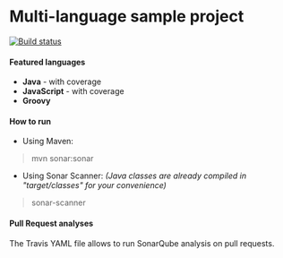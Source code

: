 Multi-language sample project
=======================

[![Build status](https://travis-ci.org/bellingard/multi-language-test.svg?branch=master)](https://travis-ci.org/bellingard/multi-language-test)

#### Featured languages
- **Java** - with coverage
- **JavaScript** - with coverage
- **Groovy**

#### How to run
- Using Maven:

> mvn sonar:sonar

- Using Sonar Scanner: *(Java classes are already compiled in "target/classes" for your convenience)*

> sonar-scanner

#### Pull Request analyses

The Travis YAML file allows to run SonarQube analysis on pull requests.
